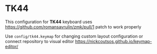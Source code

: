 # TK44

This configuration for **TK44** keyboard uses https://github.com/romansavrulin/zmk/pull/1 patch to work properly

Use `config/tk44.keymap` for changing custom layout configuration or connect repository to visual editor https://nickcoutsos.github.io/keymap-editor/
